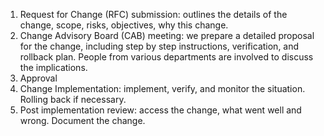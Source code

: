 1. Request for Change (RFC) submission: outlines the details of the change, scope, risks, objectives, why this change.
2. Change Advisory Board (CAB) meeting: we prepare a detailed proposal for the change, including step by step instructions, verification, and rollback plan. People from various departments are involved to discuss the implications. 
3. Approval
4. Change Implementation: implement, verify, and monitor the situation. Rolling back if necessary.
5. Post implementation review: access the change, what went well and wrong. Document the change.